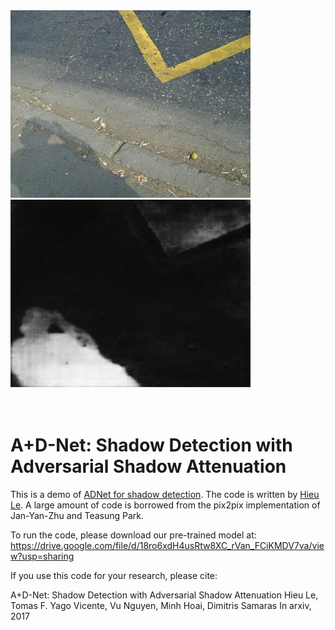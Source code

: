 
<img src='Test/lssd100.jpg' width=384 height = 300> 
<img src='out/lssd100.jpg'  width=384 height =300> 
<br><br><br>





# A+D-Net: Shadow Detection with Adversarial Shadow Attenuation


This is a demo of [ADNet for shadow detection](https://arxiv.org/abs/1712.01361). The code is written by [Hieu Le](https://lmhieu612.github.io). A large amount of code is borrowed from the pix2pix implementation of Jan-Yan-Zhu and Teasung Park. 

To run the code, please download our pre-trained model at: https://drive.google.com/file/d/18ro6xdH4usRtw8XC_rVan_FCiKMDV7va/view?usp=sharing

If you use this code for your research, please cite:

A+D-Net: Shadow Detection with Adversarial Shadow Attenuation
Hieu Le, Tomas F. Yago Vicente, Vu Nguyen, Minh Hoai, Dimitris Samaras
In arxiv, 2017

